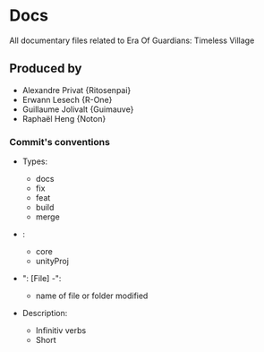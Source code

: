 # Docs
All documentary files related to Era Of Guardians: Timeless Village

## Produced by
* Alexandre Privat {Ritosenpai}
* Erwann Lesech {R-One}
* Guillaume Jolivalt {Guimauve}
* Raphaël Heng {Noton}

### Commit's conventions
* Types:
    - docs
    - fix
    - feat
    - build
    - merge

* <Impact>:
    - core
    - unityProj

* ": [File] -":
    - name of file or folder modified

* Description:
    - Infinitiv verbs
    - Short 
